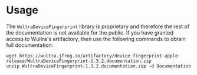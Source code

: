 # Usage

The `WultraDeviceFingerprint` library is proprietary and therefore the rest of the documentation is not available for the public. If you have granted access to Wultra's artifactory, then use the following commands to obtain full documentation:

```
wget https://wultra.jfrog.io/artifactory/device-fingerprint-apple-release/WultraDeviceFingerprint-1.3.2.documentation.zip
unzip WultraDeviceFingerprint-1.3.2.documentation.zip -d Documentation
```
